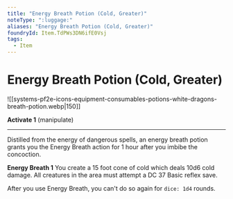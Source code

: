 ```yaml
---
title: "Energy Breath Potion (Cold, Greater)"
noteType: ":luggage:"
aliases: "Energy Breath Potion (Cold, Greater)"
foundryId: Item.TdPWs3DN6ifE0Vsj
tags:
  - Item
---
```


# Energy Breath Potion (Cold, Greater)
![[systems-pf2e-icons-equipment-consumables-potions-white-dragons-breath-potion.webp|150]]

**Activate 1** (manipulate)

* * *

Distilled from the energy of dangerous spells, an energy breath potion grants you the Energy Breath action for 1 hour after you imbibe the concoction.

**Energy Breath 1** You create a 15 foot cone of cold which deals 10d6 cold damage. All creatures in the area must attempt a DC 37 Basic reflex save.

After you use Energy Breath, you can't do so again for `dice: 1d4` rounds.
